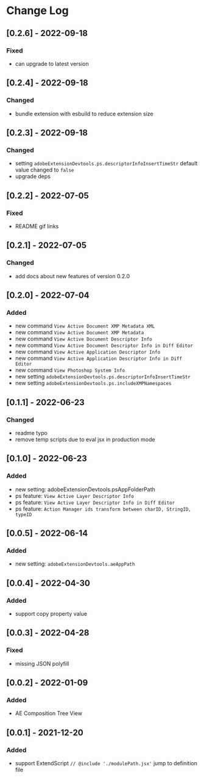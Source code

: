# Change Log

## [0.2.6] - 2022-09-18

### Fixed

- can upgrade to latest version

## [0.2.4] - 2022-09-18

### Changed

- bundle extension with esbuild to reduce extension size

## [0.2.3] - 2022-09-18

### Changed

- setting `adobeExtensionDevtools.ps.descriptorInfoInsertTimeStr` default value changed to `false`
- upgrade deps

## [0.2.2] - 2022-07-05

### Fixed

- README gif links

## [0.2.1] - 2022-07-05

### Changed

- add docs about new features of version 0.2.0

## [0.2.0] - 2022-07-04

### Added

- new command `View Active Document XMP Metadata XML`
- new command `View Active Document XMP Metadata`
- new command `View Active Document Descriptor Info`
- new command `View Active Document Descriptor Info in Diff Editor`
- new command `View Active Application Descriptor Info`
- new command `View Active Application Descriptor Info in Diff Editor`
- new command `View Photoshop System Info`
- new setting `adobeExtensionDevtools.ps.descriptorInfoInsertTimeStr`
- new setting `adobeExtensionDevtools.ps.includeXMPNamespaces`

## [0.1.1] - 2022-06-23

### Changed

- readme typo
- remove temp scripts due to eval jsx in production mode

## [0.1.0] - 2022-06-23

### Added

- new setting: adobeExtensionDevtools.psAppFolderPath
- ps feature: `View Active Layer Descriptor Info`
- ps feature: `View Active Layer Descriptor Info in Diff Editor`
- ps feature: `Action Manager ids transform between charID, StringID, typeID`

## [0.0.5] - 2022-06-14

### Added

- new setting: `adobeExtensionDevtools.aeAppPath`

## [0.0.4] - 2022-04-30

### Added

- support copy property value

## [0.0.3] - 2022-04-28

### Fixed

- missing JSON polyfill

## [0.0.2] - 2022-01-09

### Added

- AE Composition Tree View

## [0.0.1] - 2021-12-20

### Added

- support ExtendScript `// @include './modulePath.jsx'` jump to definition file
